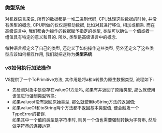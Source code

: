 ### 类型系统  
对机器语言来说, 所有的数据都是一堆二进制代码, CPU处理这些数据的时候, 并没有类型的概念, CPU所做的仅仅是移动数据, 比如对其进行移位, 相加或相乘.  而在高级语言中, 我们都会为操作的数据赋予指定的类型, 类型可以确认一个值或者一组值具有特定的意义和目的. 所以, 类型是高级语言中的概念.  
<br> 
每种语言都定义了自己的类型, 还定义了如何操作这些类型, 另外还定义了这些类型应该如何相互作用, 我们就把这称为**类型系统**
<br> 

### v8如何执行加法操作  
V8提供了一个ToPrimitive方法, 其作用是将a和b转换为原生数据类型, 流程如下:  
- 先检测对象中是否存在valueOf方法吗, 如果有并返回了原始类型, 那么就使用该值进行强制类型转换;  
- 如果valueof没有返回原始类型, 那么就使用toString方法的返回值;  
- 如果valueOf和toString两个方法都不返回基本类型值, 便会触发一个TypeError的错误.  
如果其中一个值的类型是字符串时, 则另一个值也需要强制转换为字符串, 然后做字符串的连接运算.  